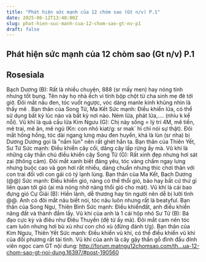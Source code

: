 ```yaml
---
title: "Phát hiện sức mạnh của 12 chòm sao (Gt n/v) P.1"
date: 2025-06-12T13:48:00Z
slug: phat-hien-suc-manh-cua-12-chom-sao-gt-nv-p1
draft: false
---
```


## Phát hiện sức mạnh của 12 chòm sao (Gt n/v) P.1

## Rosesiala

Bạch Dương (B): Rất là nhiều chuyện, 888 (sr mấy men) hay nóng tính nhưng tốt bụng. Tên này họ nhà ếch vì tính bộp chột từ cha sinh mẹ đẻ tới giờ. Đôi mắt nâu đen, tóc vuốt ngược, vóc dáng manle kinh khủng nhìn là thấy mê . Bạn thân của Song Tử, Ma Kết
Sức mạnh: Điều khiển lửa, có thể sử dụng bất kỳ lúc nào và bất kỳ nơi nào. Ném lửa, phát lửa,.... (nhìu k kể nỗi). Vũ khí là quả cầu lửa
Kim Ngưu (G): Chị này sống = lý trí 4M, mê tiền, mê trai, mê ăn, mê ngủ (Kn: con nhỏ kiat/g: sr mak` hì chỉ nói sự thật). Đôi mắt hồng hồng, tóc dài ngang lưng màu đen huyền, khá là lùn (sr nha) bị Dương Dương gọi là "nấm lùn" nên rất ghét hắn ta. Bạn thân của Thiên Yết, Sư Tử
Sức mạnh: Điều khiển cây cối, dâng cây lấp rừng ấy mà. Vũ khí là những cây thần chú điều khiển cây
Song Tử (G): Rất xinh đẹp nhưng hơi sát zai (thông cảm). Đôi mắt xanh biết đáng yêu, tóc vàng chấm ngay lưng nhưng buộc cao và gọn hơi rất nhiều, dáng chuẩn nhưng thíc chơi thân với con trai đối với con gái có tý lạnh lùng. Bạn thân của Ma Kết, Bạch Dương (@@)
Sức mạnh: Điều khiển gió, nàng có thể thổi gió, bão hay bất cứ thứ gì liên quan tới gió (ai mà nóng nhờ nàng thổi gió cho mát). Vũ khí là cái bao đựng gió
Cự Giải (B): Hiền lành, dễ thương hay tin người nên dễ bị lười tình @@. Anh có đôi mắt nâu biết nói, tóc nâu luôn nhưng rất là beatyful. Bạn thân của Song Ngư, Thiên Bình
Sức mạnh: Điều khiểnđất, anh điều khiển nâng đất và thành đầm lầy. Vũ khí của anh là 1 cái hộp nhỏ
Sư Tử (B): Bá đạo cực kỳ và điêu như Điêu Thuyền (đệ tử ấy mà). Đôi mắt cam nên tóc cam luôn nhưng hơi bù xù như con chó xù (đừng đánh t/g). Bạn thân của Kim Ngưu, Thiên Yết
Sức mạnh: Điều khiển vũ khí, có thể điều khiển vũ khí của đối phương rất tài tình. Vũ khí của anh là cây gậy thần gỗ đỉnh đầu đính viên ngọc cam
GT nội dung: http://forum.matngu12chomsao.com/th...ua-12-chom-sao-gt-noi-dung.16397/#post-190560